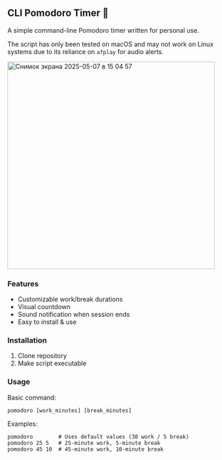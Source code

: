 ## CLI Pomodoro Timer 🍅

A simple command-line Pomodoro timer written for personal use.

The script has only been tested on macOS and may not work on Linux systems due to its reliance on `afplay` for audio alerts.

<img width="466" alt="Снимок экрана 2025-05-07 в 15 04 57" src="https://github.com/user-attachments/assets/10120559-b4d3-4d09-91ed-33c34a5fda9c" />

### Features
- Customizable work/break durations
- Visual countdown
- Sound notification when session ends
- Easy to install & use

### Installation
1. Clone repository
2. Make script executable

### Usage
Basic command:
```shell
pomodoro [work_minutes] [break_minutes]
```

Examples:
```shell
pomodoro        # Uses default values (30 work / 5 break)
pomodoro 25 5   # 25-minute work, 5-minute break
pomodoro 45 10  # 45-minute work, 10-minute break
```
